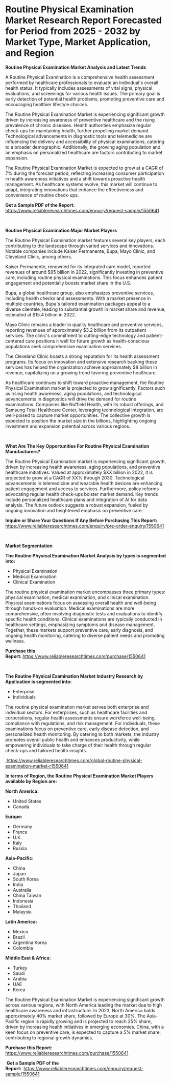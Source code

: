 <p><h1>Routine Physical Examination Market Research Report Forecasted for Period from 2025 -  2032 by Market Type, Market Application, and Region</h1></p><p><strong>Routine Physical Examination Market Analysis and Latest Trends</strong></p>
<p><p>A Routine Physical Examination is a comprehensive health assessment performed by healthcare professionals to evaluate an individual's overall health status. It typically includes assessments of vital signs, physical evaluations, and screenings for various health issues. The primary goal is early detection of potential health problems, promoting preventive care and encouraging healthier lifestyle choices.</p><p>The Routine Physical Examination Market is experiencing significant growth driven by increasing awareness of preventive healthcare and the rising prevalence of chronic diseases. Health authorities emphasize regular check-ups for maintaining health, further propelling market demand. Technological advancements in diagnostic tools and telemedicine are influencing the delivery and accessibility of physical examinations, catering to a broader demographic. Additionally, the growing aging population and an emphasis on personalized healthcare are factors contributing to market expansion. </p><p>The Routine Physical Examination Market is expected to grow at a CAGR of 7% during the forecast period, reflecting increasing consumer participation in health awareness initiatives and a shift towards proactive health management. As healthcare systems evolve, this market will continue to adapt, integrating innovations that enhance the effectiveness and convenience of routine check-ups.</p></p>
<p><strong>Get a Sample PDF of the Report:&nbsp;</strong> <a href="https://www.reliableresearchtimes.com/enquiry/request-sample/1550641?utm_campaign=2627&utm_medium=2&utm_source=Github&utm_content=ia&utm_term=13042025&utm_id=routine-physical-examination">https://www.reliableresearchtimes.com/enquiry/request-sample/1550641</a></p>
<p>&nbsp;</p>
<p><strong>Routine Physical Examination Major Market Players</strong></p>
<p><p>The Routine Physical Examination market features several key players, each contributing to the landscape through varied services and innovations. Notable companies include Kaiser Permanente, Bupa, Mayo Clinic, and Cleveland Clinic, among others.</p><p>Kaiser Permanente, renowned for its integrated care model, reported revenues of around $95 billion in 2022, significantly investing in preventive care, including routine physical examinations. This focus enhances patient engagement and potentially boosts market share in the U.S.</p><p>Bupa, a global healthcare group, also emphasizes preventive services, including health checks and assessments. With a market presence in multiple countries, Bupa's tailored examination packages appeal to a diverse clientele, leading to substantial growth in market share and revenue, estimated at $15.4 billion in 2022.</p><p>Mayo Clinic remains a leader in quality healthcare and preventive services, reporting revenues of approximately $3.2 billion from its outpatient services. The clinic's commitment to cutting-edge technology and patient-centered care positions it well for future growth as health-conscious populations seek comprehensive examination services.</p><p>The Cleveland Clinic boasts a strong reputation for its health assessment programs. Its focus on innovation and extensive research backing these services has helped the organization achieve approximately $8 billion in revenue, capitalizing on a growing trend favoring preventive healthcare.</p><p>As healthcare continues to shift toward proactive management, the Routine Physical Examination market is projected to grow significantly. Factors such as rising health awareness, aging populations, and technological advancements in diagnostics will drive the demand for routine examinations. Companies like Nuffield Health, with its robust offerings, and Samsung Total Healthcare Center, leveraging technological integration, are well-poised to capture market opportunities. The collective growth is expected to position the market size in the billions, highlighting ongoing investment and expansion potential across various regions.</p></p>
<p>&nbsp;</p>
<p><strong>What Are The Key Opportunities For Routine Physical Examination Manufacturers?</strong></p>
<p><p>The Routine Physical Examination market is experiencing significant growth, driven by increasing health awareness, aging populations, and preventive healthcare initiatives. Valued at approximately $XX billion in 2022, it is projected to grow at a CAGR of XX% through 2030. Technological advancements in telemedicine and wearable health devices are enhancing patient engagement and access to services. Furthermore, policy reforms advocating regular health check-ups bolster market demand. Key trends include personalized healthcare plans and integration of AI for data analysis. The future outlook suggests a robust expansion, fueled by ongoing innovation and heightened emphasis on preventive care.</p></p>
<p><strong>Inquire or Share Your Questions If Any Before Purchasing This Report:</strong> <a href="https://www.reliableresearchtimes.com/enquiry/pre-order-enquiry/1550641?utm_campaign=2627&utm_medium=2&utm_source=Github&utm_content=ia&utm_term=13042025&utm_id=routine-physical-examination">https://www.reliableresearchtimes.com/enquiry/pre-order-enquiry/1550641</a></p>
<p>&nbsp;</p>
<p><strong>Market Segmentation</strong></p>
<p><strong>The Routine Physical Examination Market Analysis by types is segmented into:</strong></p>
<p><ul><li>Physical Examination</li><li>Medical Examination</li><li>Clinical Examination</li></ul></p>
<p><p>The routine physical examination market encompasses three primary types: physical examination, medical examination, and clinical examination. Physical examinations focus on assessing overall health and well-being through hands-on evaluation. Medical examinations are more comprehensive, often involving diagnostic tests and evaluations to identify specific health conditions. Clinical examinations are typically conducted in healthcare settings, emphasizing symptoms and disease management. Together, these markets support preventive care, early diagnosis, and ongoing health monitoring, catering to diverse patient needs and promoting wellness.</p></p>
<p><strong>Purchase this Report:&nbsp;</strong><a href="https://www.reliableresearchtimes.com/purchase/1550641?utm_campaign=2627&utm_medium=2&utm_source=Github&utm_content=ia&utm_term=13042025&utm_id=routine-physical-examination">https://www.reliableresearchtimes.com/purchase/1550641</a></p>
<p>&nbsp;</p>
<p><strong>The Routine Physical Examination Market Industry Research by Application is segmented into:</strong></p>
<p><ul><li>Enterprise</li><li>Individuals</li></ul></p>
<p><p>The routine physical examination market serves both enterprise and individual sectors. For enterprises, such as healthcare facilities and corporations, regular health assessments ensure workforce well-being, compliance with regulations, and risk management. For individuals, these examinations focus on preventive care, early disease detection, and personalized health monitoring. By catering to both markets, the industry promotes overall public health and enhances productivity, while empowering individuals to take charge of their health through regular check-ups and tailored health insights.</p></p>
<p><a href="https://www.reliableresearchtimes.com/global-routine-physical-examination-market-r1550641?utm_campaign=2627&utm_medium=2&utm_source=Github&utm_content=ia&utm_term=13042025&utm_id=routine-physical-examination">&nbsp;https://www.reliableresearchtimes.com/global-routine-physical-examination-market-r1550641</a></p>
<p><strong>In terms of Region, the Routine Physical Examination Market Players available by Region are:</strong></p>
<p>
    <p> <strong> North America: </strong>
        <ul>
            <li>United States</li>
            <li>Canada</li>
        </ul>
        </p> 
    <p> <strong> Europe: </strong>
        <ul>
            <li>Germany</li>
            <li>France</li>
            <li>U.K.</li>
            <li>Italy</li>
            <li>Russia</li>
        </ul>
        </p> 
    <p> <strong> Asia-Pacific: </strong>
        <ul>
            <li>China</li>
            <li>Japan</li>
            <li>South Korea</li>
            <li>India</li>
            <li>Australia</li>
            <li>China Taiwan</li>
            <li>Indonesia</li>
            <li>Thailand</li>
            <li>Malaysia</li>
        </ul>
        </p> 
    <p> <strong> Latin America: </strong>
        <ul>
            <li>Mexico</li>
            <li>Brazil</li>
            <li>Argentina Korea</li>
            <li>Colombia</li>
        </ul>
        </p> 
    <p> <strong> Middle East & Africa: </strong>
        <ul>
            <li>Turkey</li>
            <li>Saudi</li>
            <li>Arabia</li>
            <li>UAE</li>
            <li>Korea</li>
        </ul>
    </p>
    </p>
<p><p>The Routine Physical Examination Market is experiencing significant growth across various regions, with North America leading the market due to high healthcare awareness and infrastructure. In 2023, North America holds approximately 40% market share, followed by Europe at 30%. The Asia-Pacific region is rapidly growing and is projected to reach 25% share, driven by increasing health initiatives in emerging economies. China, with a keen focus on preventive care, is expected to capture a 5% market share, contributing to regional growth dynamics.</p></p>
<p><strong>Purchase this Report: </strong><a href="https://www.reliableresearchtimes.com/purchase/1550641?utm_campaign=2627&utm_medium=2&utm_source=Github&utm_content=ia&utm_term=13042025&utm_id=routine-physical-examination">https://www.reliableresearchtimes.com/purchase/1550641</a></p>
<p>&nbsp;<strong>Get a Sample PDF of the Report:&nbsp;&nbsp;</strong><a href="https://www.reliableresearchtimes.com/enquiry/request-sample/1550641?utm_campaign=2627&utm_medium=2&utm_source=Github&utm_content=ia&utm_term=13042025&utm_id=routine-physical-examination">https://www.reliableresearchtimes.com/enquiry/request-sample/1550641</a></p>
<p><strong></strong></p>
<p><p></p><p></p><p></p></p>